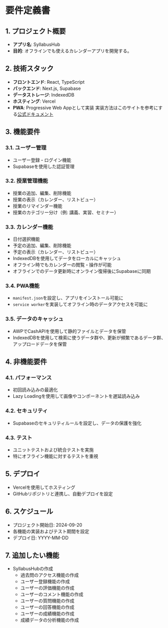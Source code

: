 
# 要件定義書

## 1. プロジェクト概要
- **アプリ名**: SyllabusHub
- **目的**: オフラインでも使えるカレンダーアプリを開発する。

## 2. 技術スタック
- **フロントエンド**: React, TypeScript
- **バックエンド**: Next.js, Supabase
- **データストレージ**: IndexedDB
- **ホスティング**: Vercel
- **PWA**: Progressive Web Appとして実装
    実装方法はこのサイトを参考にする[公式ドキュメント](https://ducanh-next-pwa.vercel.app/docs/next-pwa/configuring)

## 3. 機能要件

### 3.1. ユーザー管理
- ユーザー登録・ログイン機能
- Supabaseを使用した認証管理

### 3.2. 授業管理機能
- 授業の追加、編集、削除機能
- 授業の表示（カレンダー、リストビュー）
- 授業のリマインダー機能
- 授業のカテゴリー分け（例: 講義、実習、セミナー）

### 3.3. カレンダー機能
- 日付選択機能
- 予定の追加、編集、削除機能
- 予定の表示（カレンダー、リストビュー）
- IndexedDBを使用してデータをローカルにキャッシュ
- オフライン時でもカレンダーの閲覧・操作が可能
- オフラインでのデータ更新時にオンライン復帰後にSupabaseに同期

### 3.4. PWA機能
- `manifest.json`を設定し、アプリをインストール可能に
- `service worker`を実装してオフライン時のデータアクセスを可能に

### 3.5. データのキャッシュ
- AWPでCashAPIを使用して静的ファイルとデータを保管
- IndexedDBを使用して検索に使うデータ群や、更新が頻繁であるデータ群、アップロードデータを保管


## 4. 非機能要件

### 4.1. パフォーマンス
- 初回読み込みの最適化
- Lazy Loadingを使用して画像やコンポーネントを遅延読み込み

### 4.2. セキュリティ
- Supabaseのセキュリティルールを設定し、データの保護を強化

### 4.3. テスト
- ユニットテストおよび統合テストを実施
- 特にオフライン機能に対するテストを重視

## 5. デプロイ
- Vercelを使用してホスティング
- GitHubリポジトリと連携し、自動デプロイを設定

## 6. スケジュール
- プロジェクト開始日: 2024-09-20
- 各機能の実装およびテスト期間を設定
- デプロイ日: YYYY-MM-DD

## 7. 追加したい機能
- SyllabusHubの作成
    - 過去問のアクセス機能の作成
    - ユーザー登録機能の作成
    - ユーザーの評価機能の作成
    - ユーザーのコメント機能の作成
    - ユーザーの質問機能の作成
    - ユーザーの回答機能の作成
    - ユーザーの成績機能の作成
    - 成績データの分析機能の作成
    


